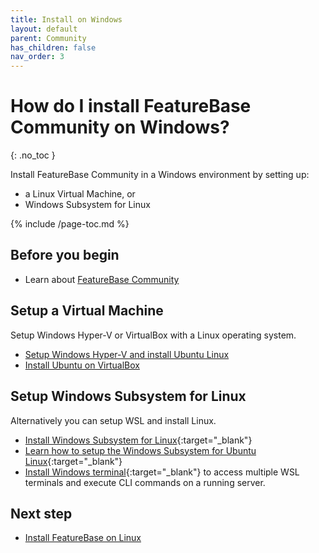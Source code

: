 ```yaml
---
title: Install on Windows
layout: default
parent: Community
has_children: false
nav_order: 3
---
```


# How do I install FeatureBase Community on Windows?
{: .no_toc }

Install FeatureBase Community in a Windows environment by setting up:
* a Linux Virtual Machine, or
* Windows Subsystem for Linux

{% include /page-toc.md %}

## Before you begin

* Learn about [FeatureBase Community](/docs/community/com-home)

## Setup a Virtual Machine

Setup Windows Hyper-V or VirtualBox with a Linux operating system.

* [Setup Windows Hyper-V and install Ubuntu Linux](https://wiki.ubuntu.com/Hyper-V)
* [Install Ubuntu on VirtualBox](https://ubuntu.com/tutorials/how-to-run-ubuntu-desktop-on-a-virtual-machine-using-virtualbox#1-overview)

## Setup Windows Subsystem for Linux

Alternatively you can setup WSL and install Linux.

* [Install Windows Subsystem for Linux](https://learn.microsoft.com/en-us/windows/wsl/install){:target="_blank"}
* [Learn how to setup the Windows Subsystem for Ubuntu Linux](https://ubuntu.com/tutorials/install-ubuntu-on-wsl2-on-windows-11-with-gui-support#1-overview){:target="_blank"}
* [Install Windows terminal](https://apps.microsoft.com/store/detail/windows-terminal/9N0DX20HK701?hl=en-ca&gl=ca){:target="_blank"} to access multiple WSL terminals and execute CLI commands on a running server.

## Next step

* [Install FeatureBase on Linux](/docs/community/com-install-linux)
